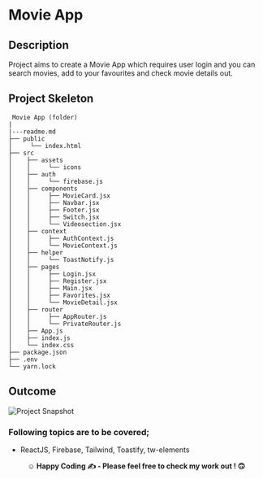 

# Movie App 

## Description

Project aims to create a Movie App which requires user login and you can search movies, add to your favourites and check movie details out. 

## Project Skeleton

```
 Movie App (folder)
|
|---readme.md 
├── public
│     └── index.html
├── src
│    ├── assets
│    │     └── icons
│    ├── auth
│    │     └── firebase.js
│    ├── components
│    │     ├── MovieCard.jsx
│    │     ├── Navbar.jsx
│    │     ├── Footer.jsx
│    │     ├── Switch.jsx
│    │     └── Videosection.jsx
│    ├── context
│    │     ├── AuthContext.js
│    │     └── MovieContext.js
│    ├── helper
│    │     └── ToastNotify.js
│    ├── pages
│    │     ├── Login.jsx
│    │     ├── Register.jsx
│    │     ├── Main.jsx
│    │     ├── Favorites.jsx
│    │     └── MovieDetail.jsx
│    ├── router
│    │     ├── AppRouter.js
│    │     └── PrivateRouter.js
│    ├── App.js
│    ├── index.js
│    └── index.css
├── package.json
├── .env
└── yarn.lock
```

## Outcome

![Project Snapshot](./public/project-image.png)


### Following topics are to be covered;

- ReactJS, Firebase, Tailwind, Toastify, tw-elements


**<p align="center">&#9786; Happy Coding &#9997; - Please feel free to check my work out ! 🙃 </p>**
